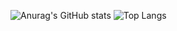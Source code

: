 ![Anurag's GitHub stats](https://github-readme-stats.vercel.app/api?username=alvarofernand0&show_icons=true&hide_border=true&theme=chartreuse-dark)
![Top Langs](https://github-readme-stats.vercel.app/api/top-langs/?username=alvarofernand0&hide_border=true&theme=chartreuse-dark)
